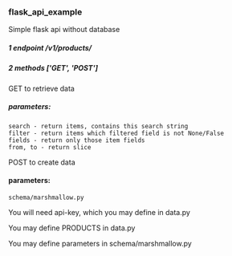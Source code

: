 ### flask_api_example
Simple flask api without database

##### 1 endpoint /v1/products/

##### 2 methods ['GET', 'POST']

GET to retrieve data

##### parameters:
    search - return items, contains this search string
    filter - return items which filtered field is not None/False
    fields - return only those item fields
    from, to - return slice

POST to create data

#### parameters:
    schema/marshmallow.py

You will need api-key, which you may define in data.py

You may define PRODUCTS in data.py

You may define parameters in schema/marshmallow.py
